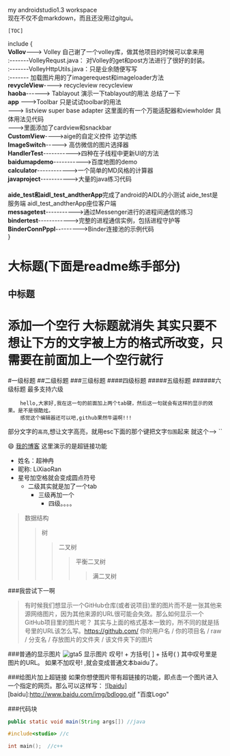 
my androidstudio1.3 workspace  <br>
现在不仅不会markdown，而且还没用过gitgui。

`[TOC]`

include {<br>
	**Vollov**---> Volley  自己谢了一个volley库，做其他项目的时候可以拿来用<br>
				:-------VolleyRequst.java： 对Volley的get和post方法进行了很好的封装。<br>
				:-------VolleyHttpUtils.java：只是业余随便写写<br>
				:------- 加载图片用的了imagerequest和imageloader方法<br>
	**revycleView**----> recycleview   recycleview<br>
	**haoba**------> Tablayout 演示一下tablayout的用法  总结了一下<br>
	**app**
		--->Toolbar  只是试试toolbar的用法<br>
		---> listview super base adapter  这里面的有一个万能适配器和viewholder  具体用法见代码<br>
		--->里面添加了cardview和snackbar<br>
	**CustomView**---->aige的自定义控件 边学边练<br>
	**ImageSwitch**-----> 高仿微信的图片选择器<br>
	**HandlerTest**----------->四种在子线程中更新UI的方法<br>
	**baidumapdemo**----------->百度地图的demo<br>
	**calculator**------------>一个简单的MD风格的计算器<br>
	**javaproject**----------->大量的java练习代码<br>	
	**aide_test和aidl_test_andtherApp**完成了android的AIDL的小测试 aide_test是服务端   aidl_test_andtherApp座位客户端<br>
	**messagetest**----------->通过Messenger进行的进程间通信的练习<br> 
	**bindertest**------------>完整的进程通信实例，包括进程守护等<br>
	**BinderConnPppl**--------->Binder连接池的示例代码<br>
}<br>



大标题(下面是readme练手部分)
===

中标题
---


添加一个空行 大标题就消失  其实只要不想让下方的文字被上方的格式所改变，只需要在前面加上一个空行就行
 ===


#一级标题
##二级标题
###三级标题
####四级标题
#####五级标题
######六级标题   最多支持六级

		hello,大家好,我在这一句的前面加上两个tab键，然后这一句就会有这样的显示的效果。是不是很酷炫。
		感觉这个编辑器还可以吧,github果然牛逼啊!!!



部分文字的`高亮`,想让文字高亮，就用esc下面的那个键把文字`包围`起来  就这个--> ``

:smile:
[我的博客](http://blog.csdn.net/qq997843911 "悬停显示")  这里演示的是超链接功能

* 姓名：超神冉
* 昵称: LiXiaoRan
* 星号加空格就会变成圆点符号
	* 二级其实就是加了一个tab
		* 三级再加一个
			* 四级。。。。


>数据结构
>>树
>>>二叉树
>>>>平衡二叉树
>>>>>满二叉树

###我尝试下一啊
>有时候我们想显示一个GitHub仓库(或者说项目)里的图片而不是一张其他来源网络图片，因为其他来源的URL很可能会失效。那么如何显示一个GitHub项目里的图片呢？
其实与上面的格式基本一致的，所不同的就是括号里的URL该怎么写。https://github.com/ 你的用户名 / 你的项目名 / raw / 分支名 / 存放图片的文件夹 / 该文件夹下的图片


###普通的显示图片
![gta5](http://s.pro-gmedia.com/videogamer/media/images/xbox360/gta5/screens/gta5_31_605x.jpg "GTA5")
  显示图片 叹号! + 方括号[ ] + 括号( ) 其中叹号里是图片的URL。
如果不加叹号! ,就会变成普通文本baidu了。


###给图片加上超链接
	如果你想使图片带有超链接的功能，即点击一个图片进入一个指定的网页。那么可以这样写：
[![baidu]](http://baidu.com)
[baidu]:http://www.baidu.com/img/bdlogo.gif "百度Logo"


###代码块
```Java
public static void main(String args[]) //java
```

```c
#include<studio> //c
```

```cpp
int main();  //c++
```